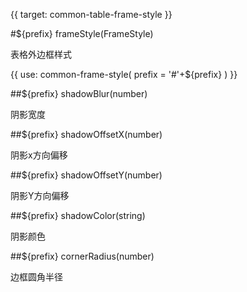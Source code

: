 {{ target: common-table-frame-style }}

#${prefix} frameStyle(FrameStyle)

表格外边框样式

{{ use: common-frame-style(
  prefix = '#'+${prefix}
  ) }}

##${prefix} shadowBlur(number)

阴影宽度

##${prefix} shadowOffsetX(number)

阴影x方向偏移

##${prefix} shadowOffsetY(number)

阴影Y方向偏移

##${prefix} shadowColor(string)

阴影颜色

##${prefix} cornerRadius(number)

边框圆角半径